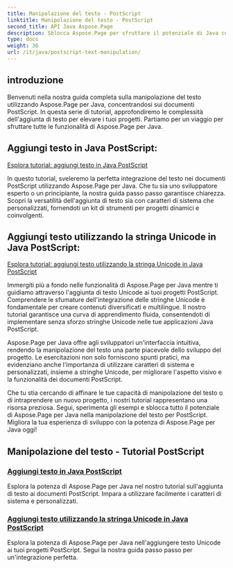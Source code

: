 ```yaml
---
title: Manipolazione del testo - PostScript
linktitle: Manipolazione del testo - PostScript
second_title: API Java Aspose.Page
description: Sblocca Aspose.Page per sfruttare il potenziale di Java con i tutorial PostScript. Aggiungi testo, comprese le stringhe Unicode, senza sforzo per migliorare i tuoi progetti.
type: docs
weight: 36
url: /it/java/postscript-text-manipulation/
---
```


## introduzione

Benvenuti nella nostra guida completa sulla manipolazione del testo utilizzando Aspose.Page per Java, concentrandosi sui documenti PostScript. In questa serie di tutorial, approfondiremo le complessità dell'aggiunta di testo per elevare i tuoi progetti. Partiamo per un viaggio per sfruttare tutte le funzionalità di Aspose.Page per Java.

## Aggiungi testo in Java PostScript:
[Esplora tutorial: aggiungi testo in Java PostScript](./add-text/)

In questo tutorial, sveleremo la perfetta integrazione del testo nei documenti PostScript utilizzando Aspose.Page per Java. Che tu sia uno sviluppatore esperto o un principiante, la nostra guida passo passo garantisce chiarezza. Scopri la versatilità dell'aggiunta di testo sia con caratteri di sistema che personalizzati, fornendoti un kit di strumenti per progetti dinamici e coinvolgenti.

## Aggiungi testo utilizzando la stringa Unicode in Java PostScript:
[Esplora tutorial: aggiungi testo utilizzando la stringa Unicode in Java PostScript](./add-text-unicode/)

Immergiti più a fondo nelle funzionalità di Aspose.Page per Java mentre ti guidiamo attraverso l'aggiunta di testo Unicode ai tuoi progetti PostScript. Comprendere le sfumature dell'integrazione delle stringhe Unicode è fondamentale per creare contenuti diversificati e multilingue. Il nostro tutorial garantisce una curva di apprendimento fluida, consentendoti di implementare senza sforzo stringhe Unicode nelle tue applicazioni Java PostScript.

Aspose.Page per Java offre agli sviluppatori un'interfaccia intuitiva, rendendo la manipolazione del testo una parte piacevole dello sviluppo del progetto. Le esercitazioni non solo forniscono spunti pratici, ma evidenziano anche l'importanza di utilizzare caratteri di sistema e personalizzati, insieme a stringhe Unicode, per migliorare l'aspetto visivo e la funzionalità dei documenti PostScript.

Che tu stia cercando di affinare le tue capacità di manipolazione del testo o di intraprendere un nuovo progetto, i nostri tutorial rappresentano una risorsa preziosa. Segui, sperimenta gli esempi e sblocca tutto il potenziale di Aspose.Page per Java nella manipolazione del testo per PostScript. Migliora la tua esperienza di sviluppo con la potenza di Aspose.Page per Java oggi!
## Manipolazione del testo - Tutorial PostScript
### [Aggiungi testo in Java PostScript](./add-text/)
Esplora la potenza di Aspose.Page per Java nel nostro tutorial sull'aggiunta di testo ai documenti PostScript. Impara a utilizzare facilmente i caratteri di sistema e personalizzati.
### [Aggiungi testo utilizzando la stringa Unicode in Java PostScript](./add-text-unicode/)
Esplora la potenza di Aspose.Page per Java nell'aggiungere testo Unicode ai tuoi progetti PostScript. Segui la nostra guida passo passo per un'integrazione perfetta.